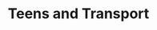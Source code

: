 ---
layout: content
data: transport
title: Teens and Transport
isHome: true
link: https://figure.nz/search/?query=teens%20transport&ref=yfnz
---